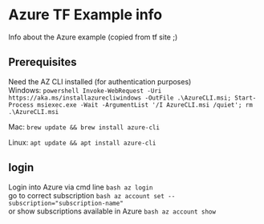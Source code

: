 # Azure TF Example info

Info about the Azure example (copied from tf site ;)

## Prerequisites

Need the AZ CLI installed (for authentication purposes)  
Windows: ```powershell Invoke-WebRequest -Uri https://aka.ms/installazurecliwindows -OutFile .\AzureCLI.msi; Start-Process msiexec.exe -Wait -ArgumentList '/I AzureCLI.msi /quiet'; rm .\AzureCLI.msi ```

Mac: ``` brew update && brew install azure-cli ```

Linux: ``` apt update && apt install azure-cli ```


## login

Login into Azure via cmd line ```bash az login ```  
go to correct subscription ```bash az account set --subscription="subscription-name" ```  
or show subscriptions available in Azure ```bash az account show ```  